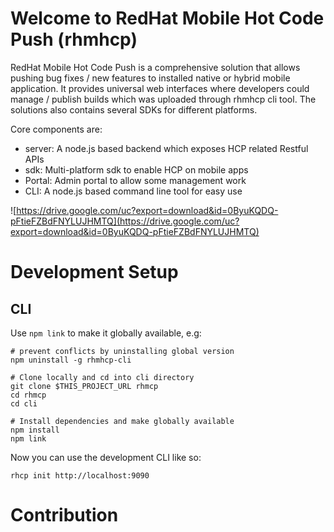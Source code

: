 # Welcome to RedHat Mobile Hot Code Push (rhmhcp)

RedHat Mobile Hot Code Push is a comprehensive solution that allows pushing bug fixes / new features to installed native or hybrid mobile application. It provides universal web interfaces where developers could manage / publish builds which was uploaded through rhmhcp cli tool. The solutions also contains several SDKs for different platforms.

Core components are:

* server: A node.js based backend which exposes HCP related Restful APIs
* sdk: Multi-platform sdk to enable HCP on mobile apps
* Portal: Admin portal to allow some management work
* CLI: A node.js based command line tool for easy use

![https://drive.google.com/uc?export=download&id=0ByuKQDQ-pFtieFZBdFNYLUJHMTQ](https://drive.google.com/uc?export=download&id=0ByuKQDQ-pFtieFZBdFNYLUJHMTQ)


# Development Setup

## CLI

Use `npm link` to make it globally available, e.g:

```
# prevent conflicts by uninstalling global version
npm uninstall -g rhmhcp-cli

# Clone locally and cd into cli directory
git clone $THIS_PROJECT_URL rhmcp
cd rhmcp
cd cli

# Install dependencies and make globally available
npm install
npm link
```

Now you can use the development CLI like so:

```
rhcp init http://localhost:9090
```


# Contribution

